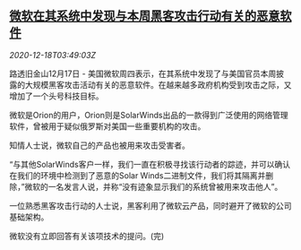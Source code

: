 <!--1608265396000-->
[微软在其系统中发现与本周黑客攻击行动有关的恶意软件](https://cn.reuters.com/article/microsoft-hacker-attack-1218-idCNKBS28S0DP)
------

<div><i>2020-12-18T03:49:03Z</i></div><p>路透旧金山12月17日 - 美国微软周四表示，在其系统中发现了与美国官员本周披露的大规模黑客攻击活动有关的恶意软件。在越来越多政府机构受到攻击之际，又增加了一个头号科技目标。</p><p>微软是Orion的用户，Orion则是SolarWinds出品的一款得到广泛使用的网络管理软件，曾被用于疑似俄罗斯对美国一些重要机构的攻击。</p><p>知情人士说，微软自己的产品也被用来攻击受害者。</p><p>“与其他SolarWinds客户一样，我们一直在积极寻找该行动者的踪迹，并可以确认在我们的环境中检测到了恶意的Solar Winds二进制文件，我们将其隔离并删除，”微软的一名发言人说，并称“没有迹象显示我们的系统曾被用来攻击他人”。</p><p>一位熟悉黑客攻击行动的人士说，黑客利用了微软云产品，同时避开了微软的公司基础架构。</p><p>微软没有立即回答有关该项技术的提问。(完)</p>
